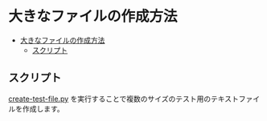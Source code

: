 # 大きなファイルの作成方法

<!-- TOC -->

- [大きなファイルの作成方法](#大きなファイルの作成方法)
    - [スクリプト](#スクリプト)

<!-- /TOC -->

## スクリプト

[create-test-file.py](create-test-file.py) を実行することで複数のサイズのテスト用のテキストファイルを作成します。


